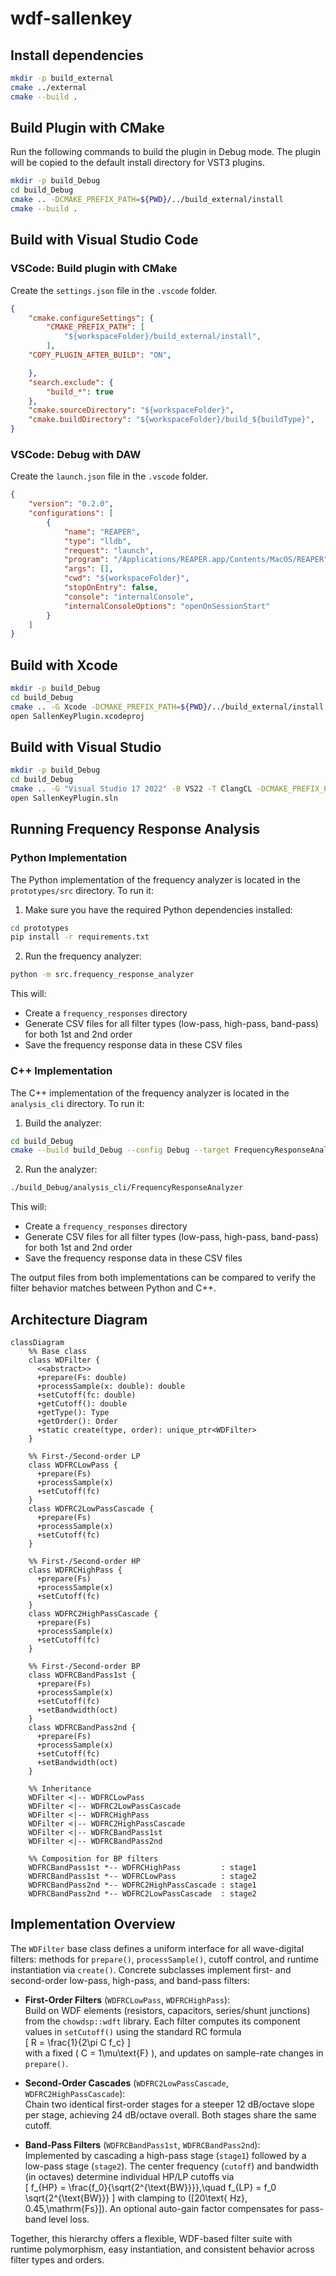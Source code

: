 # wdf-sallenkey


## Install dependencies

```bash
mkdir -p build_external
cmake ../external
cmake --build .
```

## Build Plugin with CMake

Run the following commands to build the plugin in Debug mode. The plugin will be copied to the default install directory for VST3 plugins.

```bash
mkdir -p build_Debug
cd build_Debug
cmake .. -DCMAKE_PREFIX_PATH=${PWD}/../build_external/install
cmake --build .
```

## Build with Visual Studio Code

### VSCode: Build plugin with CMake
Create the `settings.json` file in the `.vscode` folder.
```json
{
    "cmake.configureSettings": {
        "CMAKE_PREFIX_PATH": [
            "${workspaceFolder}/build_external/install",
        ],
    "COPY_PLUGIN_AFTER_BUILD": "ON",

    },
    "search.exclude": {
        "build_*": true
    },
    "cmake.sourceDirectory": "${workspaceFolder}",
    "cmake.buildDirectory": "${workspaceFolder}/build_${buildType}",
}
```

### VSCode: Debug with DAW
Create the `launch.json` file in the `.vscode` folder.
```json
{
    "version": "0.2.0",
    "configurations": [
        {
            "name": "REAPER",
            "type": "lldb",
            "request": "launch",
            "program": "/Applications/REAPER.app/Contents/MacOS/REAPER",
            "args": [],
            "cwd": "${workspaceFolder}",
            "stopOnEntry": false,
            "console": "internalConsole",
            "internalConsoleOptions": "openOnSessionStart"
        }
    ]
}
```

## Build with Xcode
```bash
mkdir -p build_Debug
cd build_Debug
cmake .. -G Xcode -DCMAKE_PREFIX_PATH=${PWD}/../build_external/install
open SallenKeyPlugin.xcodeproj
```

## Build with Visual Studio
```bash
mkdir -p build_Debug
cd build_Debug
cmake .. -G "Visual Studio 17 2022" -B VS22 -T ClangCL -DCMAKE_PREFIX_PATH=${PWD}/../build_external/install
open SallenKeyPlugin.sln
```

## Running Frequency Response Analysis

### Python Implementation

The Python implementation of the frequency analyzer is located in the `prototypes/src` directory. To run it:

1. Make sure you have the required Python dependencies installed:
```bash
cd prototypes
pip install -r requirements.txt
```

2. Run the frequency analyzer:
```bash
python -m src.frequency_response_analyzer
```

This will:
- Create a `frequency_responses` directory
- Generate CSV files for all filter types (low-pass, high-pass, band-pass) for both 1st and 2nd order
- Save the frequency response data in these CSV files

### C++ Implementation

The C++ implementation of the frequency analyzer is located in the `analysis_cli` directory. To run it:

1. Build the analyzer:
```bash
cd build_Debug
cmake --build build_Debug --config Debug --target FrequencyResponseAnalyzer -j 12
```

2. Run the analyzer:
```bash
./build_Debug/analysis_cli/FrequencyResponseAnalyzer
```

This will:
- Create a `frequency_responses` directory
- Generate CSV files for all filter types (low-pass, high-pass, band-pass) for both 1st and 2nd order
- Save the frequency response data in these CSV files

The output files from both implementations can be compared to verify the filter behavior matches between Python and C++.

## Architecture Diagram

```mermaid
classDiagram
    %% Base class
    class WDFilter {
      <<abstract>>
      +prepare(Fs: double)
      +processSample(x: double): double
      +setCutoff(fc: double)
      +getCutoff(): double
      +getType(): Type
      +getOrder(): Order
      +static create(type, order): unique_ptr<WDFilter>
    }

    %% First-/Second-order LP
    class WDFRCLowPass {
      +prepare(Fs)
      +processSample(x)
      +setCutoff(fc)
    }
    class WDFRC2LowPassCascade {
      +prepare(Fs)
      +processSample(x)
      +setCutoff(fc)
    }

    %% First-/Second-order HP
    class WDFRCHighPass {
      +prepare(Fs)
      +processSample(x)
      +setCutoff(fc)
    }
    class WDFRC2HighPassCascade {
      +prepare(Fs)
      +processSample(x)
      +setCutoff(fc)
    }

    %% First-/Second-order BP
    class WDFRCBandPass1st {
      +prepare(Fs)
      +processSample(x)
      +setCutoff(fc)
      +setBandwidth(oct)
    }
    class WDFRCBandPass2nd {
      +prepare(Fs)
      +processSample(x)
      +setCutoff(fc)
      +setBandwidth(oct)
    }

    %% Inheritance
    WDFilter <|-- WDFRCLowPass
    WDFilter <|-- WDFRC2LowPassCascade
    WDFilter <|-- WDFRCHighPass
    WDFilter <|-- WDFRC2HighPassCascade
    WDFilter <|-- WDFRCBandPass1st
    WDFilter <|-- WDFRCBandPass2nd

    %% Composition for BP filters
    WDFRCBandPass1st *-- WDFRCHighPass         : stage1
    WDFRCBandPass1st *-- WDFRCLowPass          : stage2
    WDFRCBandPass2nd *-- WDFRC2HighPassCascade : stage1
    WDFRCBandPass2nd *-- WDFRC2LowPassCascade  : stage2
```

## Implementation Overview

The `WDFilter` base class defines a uniform interface for all wave-digital filters: methods for `prepare()`, `processSample()`, cutoff control, and runtime instantiation via `create()`. Concrete subclasses implement first- and second-order low-pass, high-pass, and band-pass filters:

- **First-Order Filters** (`WDFRCLowPass`, `WDFRCHighPass`):  
  Build on WDF elements (resistors, capacitors, series/shunt junctions) from the `chowdsp::wdft` library. Each filter computes its component values in `setCutoff()` using the standard RC formula  
  \[ R = \frac{1}{2\pi C f_c} \]  
  with a fixed \( C = 1\mu\text{F} \), and updates on sample-rate changes in `prepare()`.

- **Second-Order Cascades** (`WDFRC2LowPassCascade`, `WDFRC2HighPassCascade`):  
  Chain two identical first-order stages for a steeper 12 dB/octave slope per stage, achieving 24 dB/octave overall. Both stages share the same cutoff.

- **Band-Pass Filters** (`WDFRCBandPass1st`, `WDFRCBandPass2nd`):  
  Implemented by cascading a high-pass stage (`stage1`) followed by a low-pass stage (`stage2`). The center frequency (`cutoff`) and bandwidth (in octaves) determine individual HP/LP cutoffs via  
  \[
    f_{HP} = \frac{f_0}{\sqrt{2^{\text{BW}}}},\quad
    f_{LP} = f_0 \sqrt{2^{\text{BW}}}
  \]
  with clamping to \([20\text{ Hz}, 0.45\,\mathrm{Fs}]\). An optional auto-gain factor compensates for pass-band level loss.

Together, this hierarchy offers a flexible, WDF-based filter suite with runtime polymorphism, easy instantiation, and consistent behavior across filter types and orders.

